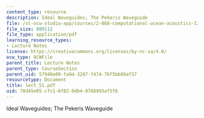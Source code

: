 ```yaml
---
content_type: resource
description: Ideal Waveguides; The Pekeris Waveguide
file: /ol-ocw-studio-app/courses/2-068-computational-ocean-acoustics-13-853-spring-2003/78d45e05cfc16f820db40768993af5f8_lect_51.pdf
file_size: 889112
file_type: application/pdf
learning_resource_types:
- Lecture Notes
license: https://creativecommons.org/licenses/by-nc-sa/4.0/
ocw_type: OCWFile
parent_title: Lecture Notes
parent_type: CourseSection
parent_uid: 57948e09-fa9d-3287-f474-76f5bb88af37
resourcetype: Document
title: lect_51.pdf
uid: 78d45e05-cfc1-6f82-0db4-0768993af5f8
---
```

Ideal Waveguides; The Pekeris Waveguide